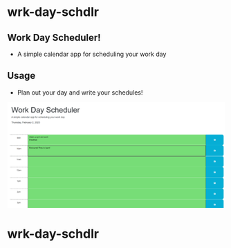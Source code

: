 # wrk-day-schdlr

## Work Day Scheduler!

- A simple calendar app for scheduling your work day

## Usage

- Plan out your day and write your schedules!


![Picture of website](/assets/images/wrkdayschdlrpreview.png)


# wrk-day-schdlr
